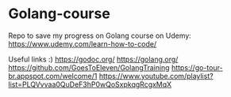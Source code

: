 # Golang-course

Repo to save my progress on Golang course on Udemy: https://www.udemy.com/learn-how-to-code/

Useful links :)
https://godoc.org/
https://golang.org/
https://github.com/GoesToEleven/GolangTraining
https://go-tour-br.appspot.com/welcome/1
https://www.youtube.com/playlist?list=PLQVvvaa0QuDeF3hP0wQoSxpkqgRcgxMqX
